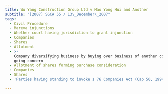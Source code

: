 ```yaml
---
title: Wu Yang Construction Group Ltd v Mao Yong Hui and Another
subtitle: "[2007] SGCA 55 / 13\_December\_2007"
tags:
  - Civil Procedure
  - Mareva injunctions
  - Whether court having jurisdiction to grant injunction
  - Companies
  - Shares
  - Allotment
  - >-
    Company diversifying business by buying over business of another company as
    going concern
  - Allotment of shares forming purchase consideration
  - Companies
  - Shares
  - 'Parties having standing to invoke s 76 Companies Act (Cap 50, 1994 Rev Ed)'

---
```


